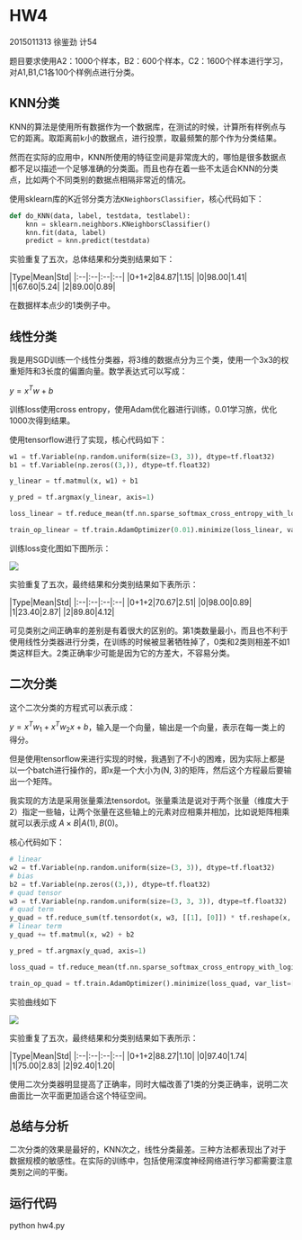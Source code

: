 # HW4

2015011313 徐鉴劲 计54

题目要求使用A2：1000个样本，B2：600个样本，C2：1600个样本进行学习，对A1,B1,C1各100个样例点进行分类。



## KNN分类

KNN的算法是使用所有数据作为一个数据库，在测试的时候，计算所有样例点与它的距离。取距离前k小的数据点，进行投票，取最频繁的那个作为分类结果。

然而在实际的应用中，KNN所使用的特征空间是非常庞大的，哪怕是很多数据点都不足以描述一个足够准确的分类面。而且也存在着一些不太适合KNN的分类点，比如两个不同类别的数据点相隔非常近的情况。

使用sklearn库的K近邻分类方法`KNeighborsClassifier`，核心代码如下：

```python
def do_KNN(data, label, testdata, testlabel):
    knn = sklearn.neighbors.KNeighborsClassifier()
    knn.fit(data, label)
    predict = knn.predict(testdata)
```

实验重复了五次，总体结果和分类别结果如下：

|Type|Mean|Std|
|:--|:--|:--|:--|
|0+1+2|84.87|1.15|
|0|98.00|1.41|
|1|67.60|5.24|
|2|89.00|0.89|

在数据样本点少的1类例子中。

## 线性分类

我是用SGD训练一个线性分类器，将3维的数据点分为三个类，使用一个3x3的权重矩阵和3长度的偏置向量。数学表达式可以写成：

$y = x^T w + b$

训练loss使用cross entropy，使用Adam优化器进行训练，0.01学习旅，优化1000次得到结果。

使用tensorflow进行了实现，核心代码如下：

```python
w1 = tf.Variable(np.random.uniform(size=(3, 3)), dtype=tf.float32)
b1 = tf.Variable(np.zeros((3,)), dtype=tf.float32)

y_linear = tf.matmul(x, w1) + b1

y_pred = tf.argmax(y_linear, axis=1)

loss_linear = tf.reduce_mean(tf.nn.sparse_softmax_cross_entropy_with_logits(logits=y_linear, labels=y_true))

train_op_linear = tf.train.AdamOptimizer(0.01).minimize(loss_linear, var_list=[w1, b1])
```

训练loss变化图如下图所示：

![](fig/linear_loss.png)

实验重复了五次，最终结果和分类别结果如下表所示：

|Type|Mean|Std|
|:--|:--|:--|:--|
|0+1+2|70.67|2.51|
|0|98.00|0.89|
|1|23.40|2.87|
|2|89.80|4.12|

可见类别之间正确率的差别是有着很大的区别的。第1类数量最小，而且也不利于使用线性分类器进行分类，在训练的时候被显著牺牲掉了，0类和2类则相差不如1类这样巨大。2类正确率少可能是因为它的方差大，不容易分类。

## 二次分类

这个二次分类的方程式可以表示成：

$y = x^T w_1 + x^T w_2 x + b$，输入是一个向量，输出是一个向量，表示在每一类上的得分。

但是使用tensorflow来进行实现的时候，我遇到了不小的困难，因为实际上都是以一个batch进行操作的，即x是一个大小为(N, 3)的矩阵，然后这个方程最后要输出一个矩阵。

我实现的方法是采用张量乘法tensordot。张量乘法是说对于两个张量（维度大于2）指定一些轴，让两个张量在这些轴上的元素对应相乘并相加，比如说矩阵相乘就可以表示成 $A \times B | A(1), B(0)$。

核心代码如下：

```python
# linear
w2 = tf.Variable(np.random.uniform(size=(3, 3)), dtype=tf.float32)
# bias
b2 = tf.Variable(np.zeros((3,)), dtype=tf.float32)
# quad tensor
w3 = tf.Variable(np.random.uniform(size=(3, 3, 3)), dtype=tf.float32)
# quad term
y_quad = tf.reduce_sum(tf.tensordot(x, w3, [[1], [0]]) * tf.reshape(x, [-1, 3, 1]), axis=[1])
# linear term
y_quad += tf.matmul(x, w2) + b2

y_pred = tf.argmax(y_quad, axis=1)

loss_quad = tf.reduce_mean(tf.nn.sparse_softmax_cross_entropy_with_logits(logits=y_quad, labels=y_true))

train_op_quad = tf.train.AdamOptimizer().minimize(loss_quad, var_list=[w2, w3, b2])
```

实验曲线如下

![](fig/Quad_loss.png)

实验重复了五次，最终结果和分类别结果如下表所示：

|Type|Mean|Std|
|:--|:--|:--|:--|
|0+1+2|88.27|1.10|
|0|97.40|1.74|
|1|75.00|2.83|
|2|92.40|1.20|

使用二次分类器明显提高了正确率，同时大幅改善了1类的分类正确率，说明二次曲面比一次平面更加适合这个特征空间。

## 总结与分析

二次分类的效果是最好的，KNN次之，线性分类最差。三种方法都表现出了对于数据规模的敏感性。在实际的训练中，包括使用深度神经网络进行学习都需要注意类别之间的平衡。

## 运行代码

python hw4.py